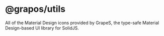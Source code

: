 # @grapos/utils

All of the Material Design icons provided by GrapeS, the type-safe Material Design-based UI library for SolidJS.

